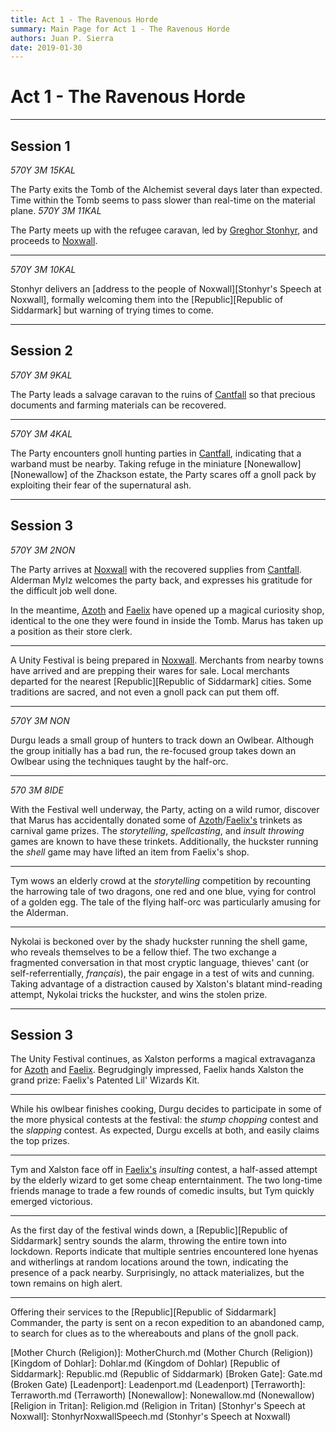 ```yaml
---
title: Act 1 - The Ravenous Horde
summary: Main Page for Act 1 - The Ravenous Horde
authors: Juan P. Sierra
date: 2019-01-30
---
```


# Act 1 - The Ravenous Horde

-----



## Session 1

*570Y 3M 15KAL*

The Party exits the Tomb of the Alchemist several days later than expected. Time within the Tomb seems to pass slower than real-time on the material plane.
*570Y 3M 11KAL*

The Party meets up with the refugee caravan, led by [Greghor Stonhyr][Greghor Stonhyr], and proceeds to [Noxwall][Noxwall].

---

*570Y 3M 10KAL*

Stonhyr delivers an [address to the people of Noxwall][Stonhyr's Speech at Noxwall], formally welcoming them into the [Republic][Republic of Siddarmark] but warning of trying times to come.

---

## Session 2

*570Y 3M 9KAL*

The Party leads a salvage caravan to the ruins of [Cantfall][Cantfall] so that precious documents and farming materials can be recovered.

---

*570Y 3M 4KAL*

The Party encounters gnoll hunting parties in [Cantfall][Cantfall], indicating that a warband must be nearby. Taking refuge in the miniature [Nonewallow][Nonewallow] of the Zhackson estate, the Party scares off a gnoll pack by exploiting their fear of the supernatural ash.

---

## Session 3

*570Y 3M 2NON*

The Party arrives at [Noxwall][Noxwall] with the recovered supplies from [Cantfall][Cantfall]. Alderman Mylz welcomes the party back, and expresses his gratitude for the difficult job well done.

In the meantime, [Azoth][Azoth the Wise] and [Faelix][Faelix] have opened up a magical curiosity shop, identical to the one they were found in inside the Tomb. Marus has taken up a position as their store clerk.

---

A Unity Festival is being prepared in [Noxwall][Noxwall]. Merchants from nearby towns have arrived and are prepping their wares for sale. Local merchants departed for the nearest [Republic][Republic of Siddarmark] cities. Some traditions are sacred, and not even a gnoll pack can put them off.

---

*570Y 3M NON*

Durgu leads a small group of hunters to track down an Owlbear. Although the group initially has a bad run, the re-focused group takes down an Owlbear using the techniques taught by the half-orc.

---

*570 3M 8IDE*

With the Festival well underway, the Party, acting on a wild rumor, discover that Marus has accidentally donated some of [Azoth][Azoth the Wise]/[Faelix's][Faelix] trinkets as carnival game prizes. The *storytelling*, *spellcasting*, and *insult throwing* games are known to have these trinkets. Additionally, the huckster running the *shell* game may have lifted an item from Faelix's shop.

---

Tym wows an elderly crowd at the *storytelling* competition by recounting the harrowing tale of two dragons, one red and one blue, vying for control of a golden egg. The tale of the flying half-orc was particularly amusing for the Alderman.

---

Nykolai is beckoned over by the shady huckster running the shell game, who reveals themselves to be a fellow thief. The two exchange a fragmented conversation in that most cryptic language, thieves' cant (or self-referrentially, *français*), the pair engage in a test of wits and cunning. Taking advantage of a distraction caused by Xalston's blatant mind-reading attempt, Nykolai tricks the huckster, and wins the stolen prize.

---

## Session 3

The Unity Festival continues, as Xalston performs a magical extravaganza for [Azoth][Azoth the Wise] and [Faelix][Faelix]. Begrudgingly impressed, Faelix hands Xalston the grand prize: Faelix's Patented Lil' Wizards Kit.

---

While his owlbear finishes cooking, Durgu decides to participate in some of the more physical contests at the festival: the *stump chopping* contest and the *slapping* contest. As expected, Durgu excells at both, and easily claims the top prizes.

---

Tym and Xalston face off in [Faelix's][Faelix] *insulting* contest, a half-assed attempt by the elderly wizard to get some cheap enterntainment. The two long-time friends manage to trade a few rounds of comedic insults, but Tym quickly emerged victorious.

---

As the first day of the festival winds down, a [Republic][Republic of Siddarmark] sentry sounds the alarm, throwing the entire town into lockdown. Reports indicate that multiple sentries encountered lone hyenas and witherlings at random locations around the town, indicating the presence of a pack nearby. Surprisingly, no attack materializes, but the town remains on high alert.

---

Offering their services to the [Republic][Republic of Siddarmark] Commander, the party is sent on a recon expedition to an abandoned camp, to search for clues as to the whereabouts and plans of the gnoll pack.




[Alchemist's Journal]: AlchemistJournal.md (Alchemist's Journal)
[Tritanian Calendar]: Calendar.md (Tritanian Calendar)
[Gnolls]: Gnolls.md (Gnolls)
[Book of Prophesy]: Prophesy.md (Book of Prophesy)
[Timeline]: Timeline.md (Timeline)
[Azoth the Wise]: Azoth.md (Azoth the Wise)
[Baltatrax the Ravager]: Baltatrax.md (Baltatrax the Ravager)
[Faelix]: Faelix.md (Faelix)
[Greghor Stonhyr]: GreghorStonhyr.md (Greghor Stonhyr)
[Lyhl Habborhlyn]: Lyhl_Habborlyn.md (Lyhl Habborhlyn)
[Blackpoint]: Blackpoint.md (Blackpoint)
[Cantfall]: Cantfall.md (Cantfall)
[Noxwall]: Noxwall.md (Noxwall)
[Siddar City]: SiddarCity.md (Siddar City)
[Act 0 - The Alchemist's Tomb]: CampaignLog_0.md (Act 0 - The Alchemist's Tomb)
[Act 1 - The Ravenous Horde]: CampaignLog_1.md (Act 1 - The Ravenous Horde)
[Cult of Five]: CultOfFive.md (Cult of Five)
[Gahrdynyr Trade House]: GahrdynyrTradeHouse.md (Gahrdynyr Trade House)
[Republic Expeditionary Forces]: REF.md (Republic Expeditionary Forces)
[Mother Church (Religion)]: MotherChurch.md (Mother Church (Religion))
[Kingdom of Dohlar]: Dohlar.md (Kingdom of Dohlar)
[Republic of Siddarmark]: Republic.md (Republic of Siddarmark)
[Broken Gate]: Gate.md (Broken Gate)
[Leadenport]: Leadenport.md (Leadenport)
[Terraworth]: Terraworth.md (Terraworth)
[Nonewallow]: Nonewallow.md (Nonewallow)
[Religion in Tritan]: Religion.md (Religion in Tritan)
[Stonhyr's Speech at Noxwall]: StonhyrNoxwallSpeech.md (Stonhyr's Speech at Noxwall)